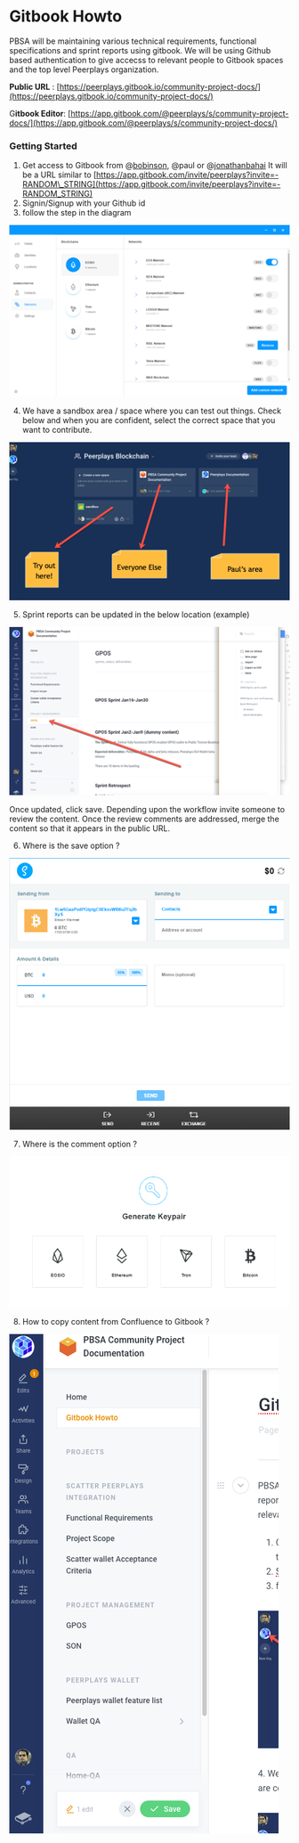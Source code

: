 # Gitbook Howto

PBSA will be maintaining various technical requirements, functional specifications and sprint reports using gitbook. We will be using Github based authentication to give accecss to relevant people to Gitbook spaces and the top level Peerplays organization.

**Public URL** : [https://peerplays.gitbook.io/community-project-docs/](https://peerplays.gitbook.io/community-project-docs/)

G**itbook Editor**: [https://app.gitbook.com/@peerplays/s/community-project-docs/](https://app.gitbook.com/@peerplays/s/community-project-docs/)

### Getting Started

1. Get access to Gitbook from @[bobinson](https://github.com/bobinson/), @paul or @[jonathanbahai](https://github.com/jonathanbahai) It will be a URL similar to [https://app.gitbook.com/invite/peerplays?invite=-RANDOM\_STRING](https://app.gitbook.com/invite/peerplays?invite=-RANDOM_STRING)
2. Signin/Signup with your Github id
3. follow the step in the diagram

![](.gitbook/assets/image%20%288%29.png)

4. We have a sandbox area / space where you can test out things. Check below and when you are confident, select the correct space that you want to contribute.

![](.gitbook/assets/image%20%285%29.png)

5. Sprint reports can be updated in the below location  \(example\)

![](.gitbook/assets/image.png)

Once updated, click save. Depending upon the workflow invite someone to review the content. Once the review comments are addressed, merge the content so that it appears in the public URL.

6. Where is the save option ?

![](.gitbook/assets/image%20%2811%29.png)

7. Where is the comment option ?

![](.gitbook/assets/image%20%2812%29.png)

8. How to copy content from Confluence to Gitbook ?

![](.gitbook/assets/image%20%289%29.png)

